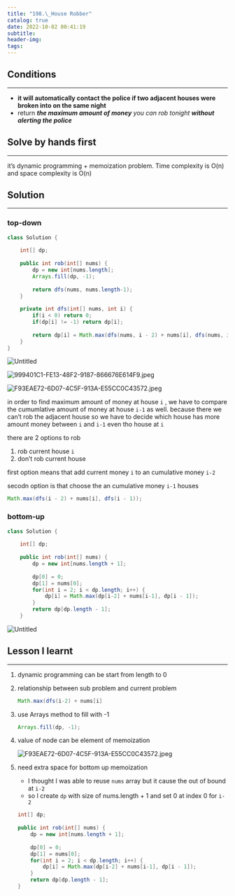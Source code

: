 ```yaml
---
title: "198.\_House Robber"
catalog: true
date: 2022-10-02 00:41:19
subtitle:
header-img:
tags:
---
```

## Conditions

---

- **it will automatically contact the police if two adjacent houses were broken into on the same night**
- return ***the maximum amount of money** you can rob tonight **without alerting the police***

## Solve by hands first

---

it’s dynamic programming + memoization problem. Time complexity is O(n) and space complexity is O(n)

## Solution

---

### top-down

```java
class Solution {
    
    int[] dp;
    
    public int rob(int[] nums) {
        dp = new int[nums.length];
        Arrays.fill(dp, -1);
        
        return dfs(nums, nums.length-1);
    }
    
    private int dfs(int[] nums, int i) { 
        if(i < 0) return 0;
        if(dp[i] != -1) return dp[i];
        
        return dp[i] = Math.max(dfs(nums, i - 2) + nums[i], dfs(nums, i - 1));
    }
}
```

![Untitled](https://s3-us-west-2.amazonaws.com/secure.notion-static.com/c9d36ba0-fb69-4459-9339-656af4969d12/Untitled.png)

![999401C1-FE13-48F2-9187-866676E614F9.jpeg](https://s3-us-west-2.amazonaws.com/secure.notion-static.com/c93822ee-eed1-4881-8021-a0bfebd15105/999401C1-FE13-48F2-9187-866676E614F9.jpeg)

![F93EAE72-6D07-4C5F-913A-E55CC0C43572.jpeg](https://s3-us-west-2.amazonaws.com/secure.notion-static.com/9b400338-072b-44fd-a807-ec376ccec8e8/F93EAE72-6D07-4C5F-913A-E55CC0C43572.jpeg)

in order to find maximum amount of money at house `i` , we have to compare the cumumlative amount of money at house `i-1` as well. because there we can’t rob the adjacent house so we have to decide which house has more amount money between `i` and `i-1` even tho house at `i`

there are 2 options to rob

1. rob current house `i` 
2. don’t rob current house

first option means that add current money `i` to an cumulative money `i-2`

secodn option is that choose the an cumulative money `i-1` houses

```java
Math.max(dfs(i - 2) + nums[i], dfs(i - 1));
```

### bottom-up

```java
class Solution {
    
    int[] dp;
    
    public int rob(int[] nums) {
        dp = new int[nums.length + 1];
        
        dp[0] = 0;
        dp[1] = nums[0];
        for(int i = 2; i < dp.length; i++) {
            dp[i] = Math.max(dp[i-2] + nums[i-1], dp[i - 1]);
        }
        return dp[dp.length - 1];
    }
```

![Untitled](https://s3-us-west-2.amazonaws.com/secure.notion-static.com/e03378ed-1277-4b21-a795-4b0632ffb016/Untitled.png)

## Lesson I learnt

---

1. dynamic programming can be start from length to 0
2. relationship between sub problem and current problem
    
    ```java
    Math.max(dfs(i-2) + nums[i]
    ```
    
3. use Arrays method to fill with -1
    
    ```java
    Arrays.fill(dp, -1);
    ```
    
4. value of node can be element of memoization
    
    ![F93EAE72-6D07-4C5F-913A-E55CC0C43572.jpeg](https://s3-us-west-2.amazonaws.com/secure.notion-static.com/9b400338-072b-44fd-a807-ec376ccec8e8/F93EAE72-6D07-4C5F-913A-E55CC0C43572.jpeg)
    
5. need extra space for bottom up memoization
    - I thought I was able to reuse `nums` array but it cause the out of bound at `i-2`
    - so I create `dp` with size of nums.length + 1 and set 0 at index 0 for `i-2`
    
    ```java
    int[] dp;
      
    public int rob(int[] nums) {
        dp = new int[nums.length + 1];
        
        dp[0] = 0;
        dp[1] = nums[0];
        for(int i = 2; i < dp.length; i++) {
            dp[i] = Math.max(dp[i-2] + nums[i-1], dp[i - 1]);
        }
        return dp[dp.length - 1];
    }
    ```
